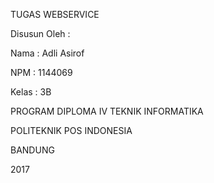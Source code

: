 TUGAS WEBSERVICE


Disusun Oleh :

Nama : Adli Asirof

NPM : 1144069

Kelas : 3B

PROGRAM DIPLOMA IV TEKNIK INFORMATIKA

POLITEKNIK POS INDONESIA

BANDUNG

2017
